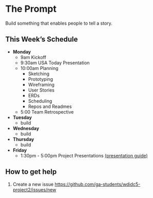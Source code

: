 # The Prompt

Build something that enables people to tell a story.

## This Week’s Schedule

- **Monday**
  - 9am Kickoff
  - 9:30am USA Today Presentation
  - 10:00am Planning
    - Sketching
    - Prototyping
    - Wireframing
    - User Stories
    - ERDs
    - Scheduling
    - Repos and Readmes
  - 5:00 Team Retrospective
- **Tuesday**
  - build
- **Wednesday**
  - build
- **Thursday**
  - build
- **Friday**
  - 1:30pm - 5:00pm Project Presentations [(presentation guide)](presentation_guide.md)


## How to get help

1. Create a new issue <https://github.com/ga-students/wdidc5-project2/issues/new>

